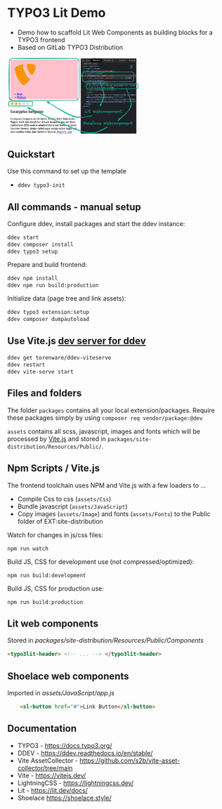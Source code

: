 # TYPO3 Lit Demo

- Demo how to scaffold Lit Web Components as building blocks for a TYPO3 frontend
- Based on GitLab TYPO3 Distribution

<img src="screenshot.png" alt="Browser screenshot of website. Two parts are highlighted, a lit webcomponent and a showlace component." width="300"/>

## Quickstart

Use this command to set up the template

 * `ddev typo3-init`

## All commands - manual setup

Configure ddev, install packages and start the ddev instance:

```
ddev start
ddev composer install
ddev typo3 setup
```

Prepare and build frontend:

```
ddev npm install
ddev npm run build:production
```

Initialize data (page tree and link assets):

```
ddev typo3 extension:setup
ddev composer dumpautoload
```

## Use Vite.js [dev server for ddev](https://github.com/torenware/ddev-viteserve#getting-started)

```
ddev get torenware/ddev-viteserve
ddev restart
ddev vite-serve start
```

## Files and folders

The folder `packages` contains all your local extension/packages.
Require these packages simply by using `composer req vendor/package:@dev`

`assets` contains all scss, javascript, images and fonts which will be processed
by [Vite.js](https://vitejs.dev/) and stored in `packages/site-distribution/Resources/Public/`.

## Npm Scripts / Vite.js

The frontend toolchain uses NPM and Vite.js with a few loaders to ...
  * Compile Css to css (`assets/Css`)
  * Bundle javascript (`assets/JavaScript`)
  * Copy images (`assets/Image`) and fonts (`assets/Fonts`) to the Public folder of EXT:site-distribution

Watch for changes in js/css files:
```
npm run watch
```

Build JS, CSS for development use (not compressed/optimized):
```
npm run build:development
```

Build JS, CSS for production use:
```
npm run build:production
```

## Lit web components

Stored in *packages/site-distribution/Resources/Public/Components*

```html
<typo3lit-header> <!-- ... --> </typo3lit-header>
```
## Shoelace web components

Imported in *assets/JavaScript/app.js*

```html
    <sl-button href="#">Link Button</sl-button>
```

## Documentation

  * TYPO3 - https://docs.typo3.org/
  * DDEV - https://ddev.readthedocs.io/en/stable/
  * Vite AssetCollector - https://github.com/s2b/vite-asset-collector/tree/main
  * Vite - https://vitejs.dev/
  * LightningCSS - https://lightningcss.dev/
  * Lit - https://lit.dev/docs/
  * Shoelace https://shoelace.style/

